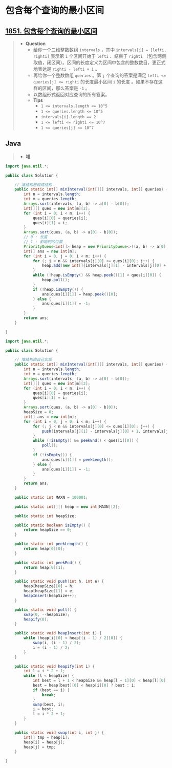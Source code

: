 # 包含每个查询的最小区间

## [1851. 包含每个查询的最小区间](https://leetcode.cn/problems/minimum-interval-to-include-each-query/)

> - **Question**
>   - 给你一个二维整数数组 `intervals` ，其中 `intervals[i] = [lefti, righti]` 表示第 `i` 个区间开始于 `lefti` 、结束于 `righti` （包含两侧取值，闭区间）。区间的长度定义为区间中包含的整数数目，更正式地表达是 `righti - lefti + 1` 。
>   - 再给你一个整数数组 `queries` 。第 `j` 个查询的答案是满足 `lefti <= queries[j] <= righti` 的长度最小区间 `i` 的长度 。如果不存在这样的区间，那么答案是 `-1` 。
>   - 以数组形式返回对应查询的所有答案。
>   - **Tips**
>     - `1 <= intervals.length <= 10^5`
>     - `1 <= queries.length <= 10^5`
>     - `intervals[i].length == 2`
>     - `1 <= lefti <= righti <= 10^7`
>     - `1 <= queries[j] <= 10^7`

## Java

> - **堆**

```java
import java.util.*;

public class Solution {

    // 堆结构是现成结构
    public static int[] minInterval(int[][] intervals, int[] queries) {
        int n = intervals.length;
        int m = queries.length;
        Arrays.sort(intervals, (a, b) -> a[0] - b[0]);
        int[][] ques = new int[m][2];
        for (int i = 0; i < m; i++) {
            ques[i][0] = queries[i];
            ques[i][1] = i;
        }
        Arrays.sort(ques, (a, b) -> a[0] - b[0]);
        // 0 : 长度
        // 1 : 影响到的位置
        PriorityQueue<int[]> heap = new PriorityQueue<>((a, b) -> a[0] - b[0]);
        int[] ans = new int[m];
        for (int i = 0, j = 0; i < m; i++) {
            for (; j < n && intervals[j][0] <= ques[i][0]; j++) {
                heap.add(new int[]{intervals[j][1] - intervals[j][0] + 1, intervals[j][1]});
            }
            while (!heap.isEmpty() && heap.peek()[1] < ques[i][0]) {
                heap.poll();
            }
            if (!heap.isEmpty()) {
                ans[ques[i][1]] = heap.peek()[0];
            } else {
                ans[ques[i][1]] = -1;
            }
        }
        return ans;
    }

}

import java.util.*;

public class Solution {

    // 堆结构由自己实现
    public static int[] minInterval(int[][] intervals, int[] queries) {
        int n = intervals.length;
        int m = queries.length;
        Arrays.sort(intervals, (a, b) -> a[0] - b[0]);
        int[][] ques = new int[m][2];
        for (int i = 0; i < m; i++) {
            ques[i][0] = queries[i];
            ques[i][1] = i;
        }
        Arrays.sort(ques, (a, b) -> a[0] - b[0]);
        heapSize = 0;
        int[] ans = new int[m];
        for (int i = 0, j = 0; i < m; i++) {
            for (; j < n && intervals[j][0] <= ques[i][0]; j++) {
                push(intervals[j][1] - intervals[j][0] + 1, intervals[j][1]);
            }
            while (!isEmpty() && peekEnd() < ques[i][0]) {
                poll();
            }
            if (!isEmpty()) {
                ans[ques[i][1]] = peekLength();
            } else {
                ans[ques[i][1]] = -1;
            }
        }
        return ans;
    }

    public static int MAXN = 100001;

    public static int[][] heap = new int[MAXN][2];

    public static int heapSize;

    public static boolean isEmpty() {
        return heapSize == 0;
    }

    public static int peekLength() {
        return heap[0][0];
    }

    public static int peekEnd() {
        return heap[0][1];
    }

    public static void push(int h, int e) {
        heap[heapSize][0] = h;
        heap[heapSize][1] = e;
        heapInsert(heapSize++);
    }

    public static void poll() {
        swap(0, --heapSize);
        heapify(0);
    }

    public static void heapInsert(int i) {
        while (heap[i][0] < heap[(i - 1) / 2][0]) {
            swap(i, (i - 1) / 2);
            i = (i - 1) / 2;
        }
    }

    public static void heapify(int i) {
        int l = i * 2 + 1;
        while (l < heapSize) {
            int best = l + 1 < heapSize && heap[l + 1][0] < heap[l][0] ? l + 1 : l;
            best = heap[best][0] < heap[i][0] ? best : i;
            if (best == i) {
                break;
            }
            swap(best, i);
            i = best;
            l = i * 2 + 1;
        }
    }

    public static void swap(int i, int j) {
        int[] tmp = heap[i];
        heap[i] = heap[j];
        heap[j] = tmp;
    }

}


```
